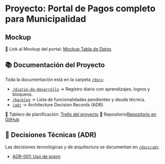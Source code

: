 # Proyecto: Portal de Pagos completo para Municipalidad

## Mockup
🔗 Link al Mockup del portal: [Mockup Tabla de Datos](https://yoeldante.github.io/front-portal-pago/)

## 📚 Documentación del Proyecto

Toda la documentación está en la carpeta [`/docs`](./docs):

- [`/diario-de-desarrollo`](./docs/diario-de-desarrollo) → Registro diario con aprendizajes, logros y bloqueos.
- [`/backlog`](./docs/backlog) → Lista de funcionalidades pendientes y deuda técnica.
- [`/adr`](./docs/adr) → Architecture Decision Records (ADR).

🔗 Tablero de planificación: [Trello del proyecto](https://trello.com/b/jRjXfJA1/portal-municipal-de-pagos)
🐙 Repositorio[Repositorio en GitHub](https://github.com/YoElDante/conexion-azure-sql)

## 📌 Decisiones Técnicas (ADR)

Las decisiones tecnológicas y de arquitectura se documentan en [`/docs/adr`](./docs/adr).

- [ADR-001: Uso de pnpm](./docs/adr/ADR-001-uso-de-pnpm.md)
